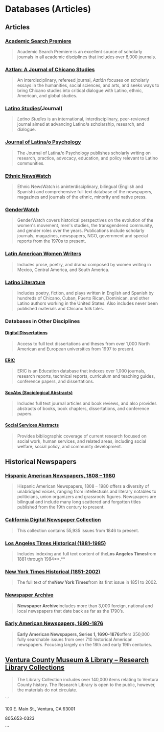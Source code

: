 # Databases \(Articles\)

## Articles

### [Academic Search Premiere](http://summit.csuci.edu:2048/login?url=http://search.ebscohost.com/login.aspx?authtype=ip,uid&profile=ehost&defaultdb=aph)

> Academic Search Premiere is an excellent source of scholarly journals in all academic disciplines that includes over 8,000 journals.

### [Aztlan: A Journal of Chicano Studies](http://www.ingentaconnect.com.summit.csuci.edu:2048/content/csrc/aztlan)

> An interdisciplinary, refereed journal, _Aztlán_ focuses on scholarly essays in the humanities, social sciences, and arts, and seeks ways to bring Chicano studies into critical dialogue with Latino, ethnic, American, and global studies.

### [Latino Studies](http://search.proquest.com.summit.csuci.edu:2048/publication/43954)\(Journal\)

> _Latino Studies_ is an international, interdisciplinary, peer-reviewed journal aimed at advancing Latino/a scholarship, research, and dialogue.

### [Journal of Latina/o Psychology](https://ci-primo.hosted.exlibrisgroup.com/primo-explore/jfulldisplay?docid=01CALS_ALMA51437853980002901&context=L&vid=01CALS_UCI&lang=en_US&search_scope=01CALS_UCI&adaptor=Local%20Search%20Engine&tab=jsearch_slot&query=any,contains,Journal%20of%20Latina%2Fo%20Psychology&offset=0&journals=any,Journal%20of%20Latina%2Fo%20Psychology)

> The Journal of Latina/o Psychology publishes scholarly writing on research, practice, advocacy, education, and policy relevant to Latino communities.



### [Ethnic NewsWatch](http://summit.csuci.edu:2048/login?url=http://proquest.umi.com/pqdweb?RQT=306&TS=1058457987&DBId=14398#sform)

> Ethnic NewsWatch is aninterdisciplinary, bilingual \(English and Spanish\) and comprehensive full text database of the newspapers, magazines and journals of the ethnic, minority and native press.

### [GenderWatch](http://summit.csuci.edu:2048/login?url=http://proquest.umi.com/pqdweb?RQT=306&TS=1058457987&DBId=14397#sform)

> GenderWatch covers historical perspectives on the evolution of the women's movement, men's studies, the transgendered community, and gender roles over the years. Publications include scholarly journals, magazines, newspapers, NGO, government and special reports from the 1970s to present.

### [Latin American Women Writers](http://summit.csuci.edu:2048/login?url=http://lit.alexanderstreet.com/laww/)

> Includes prose, poetry, and drama composed by women writing in Mexico, Central America, and South America.

### [Latino Literature](http://summit.csuci.edu:2048/login?url=http://lit.alexanderstreet.com/lali/)

> Includes poetry, fiction, and plays written in English and Spanish by hundreds of Chicano, Cuban, Puerto Rican, Dominican, and other Latino authors working in the United States. Also includes never been published materials and Chicano folk tales.

### Databases in Other Disciplines

#### [Digital Dissertations](http://summit.csuci.edu:2048/login?url=http://proquest.umi.com/pqdweb?RQT=306&TS=1058457987&DBId=G647#sform)

> Access to full text dissertations and theses from over 1,000 North American and European universities from 1997 to present.

#### [ERIC](http://summit.csuci.edu:2048/login?url=http://search.ebscohost.com/login.aspx?authtype=ip,uid&profile=ehost&defaultdb=eric)

> ERIC is an Education database that indexes over 1,000 journals, research reports, technical reports, curriculum and teaching guides, conference papers, and dissertations.

#### [SocAbs \(Sociological Abstracts\)](http://summit.csuci.edu:2048/login?url=http://www.csa.com/htbin/dbrng.cgi?username=islands&access=islands25&db=socioabs-set-c)

> Includes full text journal articles and book reviews, and also provides abstracts of books, book chapters, dissertations, and conference papers.

#### [Social Services Abstracts](http://summit.csuci.edu:2048/login?url=http://www.csa.com/htbin/dbrng.cgi?username=islands&access=islands25&db=ssa-set-c)

> Provides bibliographic coverage of current research focused on social work, human services, and related areas, including social welfare, social policy, and community development.

## Historical Newspapers

### [Hispanic American Newspapers, 1808 – 1980](http://summit.csuci.edu:2048/login?url=http://infoweb.newsbank.com/?db=EANX&d_collections=EANASP)

> Hispanic American Newspapers, 1808 – 1980 offers a diversity of unabridged voices, ranging from intellectuals and literary notables to politicians, union organizers and grassroots figures. Newspapers are bilingual and include many long scattered and forgotten titles published from the 19th century to present.

### [California Digital Newspaper Collection](http://cdnc.ucr.edu/cdnc)

> This collection contains 55,935 issues from 1846 to present.

### [Los Angeles Times Historical \(1881-1985\)](http://summit.csuci.edu:2048/login?url=http://proquest.umi.com/pqdweb?RQT=306&TS=1058457987&DBId=6861#sform)

> Includes indexing and full text content of the**Los Angeles Times**from 1881 through 1984**.**

### [New York Times Historical \(1851-2002\)](http://summit.csuci.edu:2048/login?url=http://proquest.umi.com/pqdweb?RQT=306&TS=1058457987&DBId=6861#sform)

> The full text of the**New York Times**from its first issue in 1851 to 2002.

### [Newspaper Archive](http://summit.csuci.edu:2048/login?url=http://access.Newspaperarchive.com)

> **Newspaper Archive**includes more than 3,000 foreign, national and local newspapers that date back as far as the 1790’s.

### [Early American Newspapers, 1690-1876](http://summit.csuci.edu:2048/login?url=http://infoweb.newsbank.com/iw-search/we/HistArchive?p_product=EANX&p_action=timeframes&p_theme=ahnp&p_nbid=B56S50IJMTE4MTY4MTExNi42OTIxNTM6MToxMzoyMDkuMTI5LjExNS4y&p_clear_search=&s_search_type=timeframes&s_category=none&d_refprod=EANX&s_browseRef=)

> **Early American Newspapers, Series 1, 1690-1876**offers 350,000 fully searchable issues from over 710 historical American newspapers. Focusing largely on the 18th and early 19th centuries.

## [Ventura County Museum & Library – Research Library Collections](http://venturamuseum.org/research-library/)

> The Library Collection includes over 140,000 items relating to Ventura County history. The Research Library is open to the public, however, the materials do not circulate.

\`\`\`

100 E. Main St., Ventura, CA 93001

805.653-0323

\`\`\`

